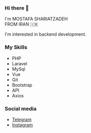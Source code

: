 ### Hi there 👋

I'm MOSTAFA SHARIATZADEH
<br>
FROM IRAN 🇮🇷

I'm interested in backend development. 

### My Skills

- PHP
- Laravel
- MySql
- Vue
- Git
- Bootstrap
- API 
- Axios

### Social media
- <a href="https://t.me/m_shariatzadeh">Telegram</a>
- <a href="https://Instagram.com/m_shariatzadeh">Instagram</a>
